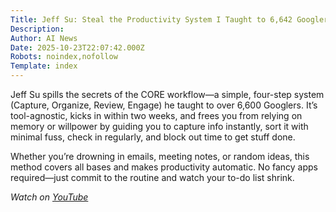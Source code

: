 ```yaml
---
Title: Jeff Su: Steal the Productivity System I Taught to 6,642 Googlers
Description: 
Author: AI News
Date: 2025-10-23T22:07:42.000Z
Robots: noindex,nofollow
Template: index
---
```

<p>Jeff Su spills the secrets of the CORE workflow—a simple, four-step system (Capture, Organize, Review, Engage) he taught to over 6,600 Googlers. It’s tool-agnostic, kicks in within two weeks, and frees you from relying on memory or willpower by guiding you to capture info instantly, sort it with minimal fuss, check in regularly, and block out time to get stuff done.</p>

<p>Whether you’re drowning in emails, meeting notes, or random ideas, this method covers all bases and makes productivity automatic. No fancy apps required—just commit to the routine and watch your to-do list shrink.</p>

<p><em>Watch on <a href="https://www.youtube.com/watch?v=oO9GLC2iKy8" rel="noopener noreferrer">YouTube</a></em></p>

